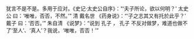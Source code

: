 犹言不是不是。多用于应对。《史记·太史公自序》：“‘夫子所论，欲以何明？’ 太史公 曰：‘唯唯，否否，不然。’” 清 戴名世
《药身说》：“‘子之志其又有托於此乎？’ 戴子 曰：‘否否。’” 朱自清 《说梦》：“说到 孔子 ， 孔子
不反对做梦，难道也做不了‘至人’、‘真人’？我说，‘唯唯，否否！’”
